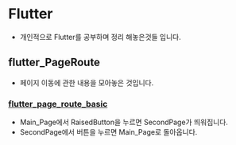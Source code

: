 # Flutter

- 개인적으로 Flutter를 공부하며 정리 해놓은것들 입니다.

## flutter_PageRoute

- 페이지 이동에 관한 내용을 모아놓은 것입니다.

### [flutter_page_route_basic](https://github.com/OOGEE/Flutter/tree/master/flutter_PageRoute/flutter_page_route_basic)
- Main_Page에서 RaisedButton을 누르면 SecondPage가 띄워집니다.
- SecondPage에서 버튼을 누르면 Main_Page로 돌아옵니다.